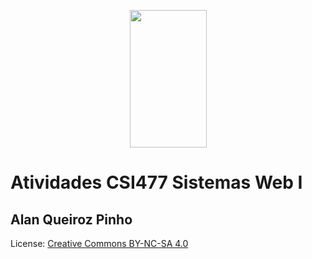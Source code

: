<p align="center">
    <img  src="https://fisica.ufop.br/sites/default/files/styles/os_files_xxlarge/public/defis/files/logo-ufop.png" width="123" height="220" >

# Atividades CSI477 Sistemas Web I
</p>

## Alan Queiroz Pinho
<!--16.1.8236-->

License: [Creative Commons BY-NC-SA 4.0](https://creativecommons.org/licenses/by-nc-sa/4.0/)

